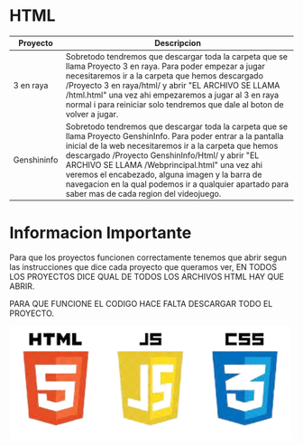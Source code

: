# HTML

|Proyecto|Descripcion|
|-----|-----|
|3 en raya|Sobretodo tendremos que descargar toda la carpeta que se llama Proyecto 3 en raya. Para poder empezar a jugar necesitaremos ir a la carpeta que hemos descargado /Proyecto 3 en raya/html/ y abrir "EL ARCHIVO SE LLAMA /html.html" una vez ahi empezaremos a jugar al 3 en raya normal i para reiniciar solo tendremos que dale al boton de volver a jugar.|
|Genshininfo|Sobretodo tendremos que descargar toda la carpeta que se llama Proyecto GenshinInfo. Para poder entrar a la pantalla inicial de la web necesitaremos ir a la carpeta que hemos descargado /Proyecto GenshinInfo/Html/ y abrir "EL ARCHIVO SE LLAMA /Webprincipal.html" una vez ahi veremos el encabezado, alguna imagen y la barra de navegacion en la qual podemos ir a qualquier apartado para saber mas de cada region del videojuego.|

# Informacion Importante

Para que los proyectos funcionen correctamente tenemos que abrir segun las instrucciones que dice cada proyecto que queramos ver, EN TODOS LOS PROYECTOS DICE QUAL DE TODOS LOS ARCHIVOS HTML HAY QUE ABRIR.

PARA QUE FUNCIONE EL CODIGO HACE FALTA DESCARGAR TODO EL PROYECTO.

![Ejemplo de pez](https://raw.githubusercontent.com/Eriquito00/Eriquito00/main/img/htmlcssjs.png)
